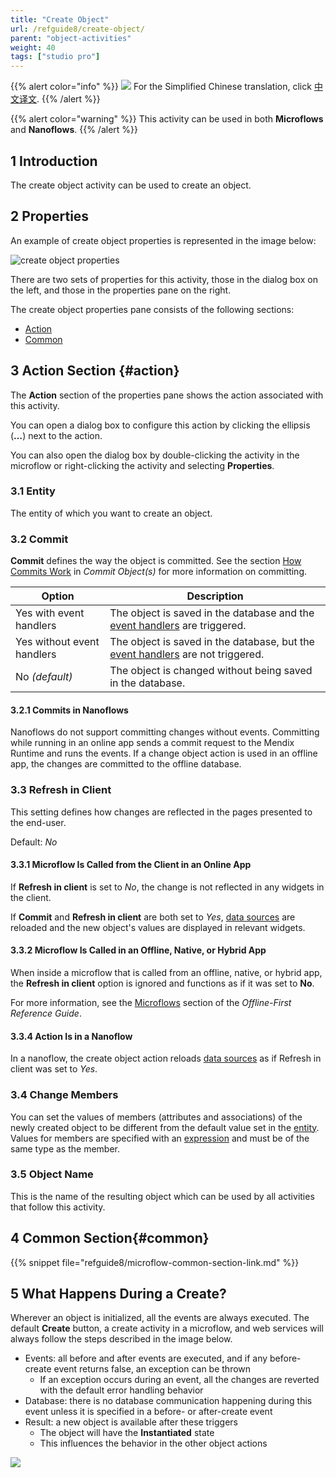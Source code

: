 ```yaml
---
title: "Create Object"
url: /refguide8/create-object/
parent: "object-activities"
weight: 40
tags: ["studio pro"]
---
```


{{% alert color="info" %}}
<img src="/attachments/china.png" style="display: inline-block; margin: 0" /> For the Simplified Chinese translation, click [中文译文](https://cdn.mendix.tencent-cloud.com/documentation/refguide8/create-object.pdf).
{{% /alert %}}

{{% alert color="warning" %}}
This activity can be used in both **Microflows** and **Nanoflows**.
{{% /alert %}}

## 1 Introduction

The create object activity can be used to create an object.

## 2 Properties

An example of create object properties is represented in the image below:

![create object properties](/attachments/refguide8/modeling/application-logic/activities/object-activities/create-object/create-properties.png)

There are two sets of properties for this activity, those in the dialog box on the left, and those in the properties pane on the right.

The create object properties pane consists of the following sections:

* [Action](#action)
* [Common](#common)

## 3 Action Section {#action}

The **Action** section of the properties pane shows the action associated with this activity.

You can open a dialog box to configure this action by clicking the ellipsis (**…**) next to the action.

You can also open the dialog box by double-clicking the activity in the microflow or right-clicking the activity and selecting **Properties**.

### 3.1 Entity

The entity of which you want to create an object.

### 3.2 Commit

**Commit** defines the way the object is committed. See the section [How Commits Work](/refguide8/committing-objects/#how-commits-work) in *Commit Object(s)* for more information on committing.

| Option | Description |
| --- | --- |
| Yes with event handlers | The object is saved in the database and the [event handlers](/refguide8/event-handlers/) are triggered. |
| Yes without event handlers | The object is saved in the database, but the [event handlers](/refguide8/event-handlers/) are not triggered. |
| No *(default)*  | The object is changed without being saved in the database. |

#### 3.2.1 Commits in Nanoflows

Nanoflows do not support committing changes without events. Committing while running in an online app sends a commit request to the Mendix Runtime and runs the events. If a change object action is used in an offline app, the changes are committed to the offline database.

### 3.3 Refresh in Client

This setting defines how changes are reflected in the pages presented to the end-user.

Default: *No*

#### 3.3.1 Microflow Is Called from the Client in an Online App

If **Refresh in client** is set to *No*, the change is not reflected in any widgets in the client.

If **Commit** and **Refresh in client** are both set to *Yes*, [data sources](/refguide8/data-sources/) are reloaded and the new object's values are displayed in relevant widgets.

#### 3.3.2  Microflow Is Called in an Offline, Native, or Hybrid App

When inside a microflow that is called from an offline, native, or hybrid app, the **Refresh in client** option is ignored and functions as if it was set to **No**.

For more information, see the [Microflows](/refguide8/offline-first/#microflows) section of the *Offline-First Reference Guide*.

#### 3.3.4  Action Is in a Nanoflow

In a nanoflow, the create object action reloads [data sources](/refguide8/data-sources/) as if Refresh in client was set to *Yes*.

### 3.4 Change Members

You can set the values of members (attributes and associations) of the newly created object to be different from the default value set in the [entity](/refguide8/entities/). Values for members are specified with an [expression](/refguide8/expressions/) and must be of the same type as the member.

### 3.5 Object Name

This is the name of the resulting object which can be used by all activities that follow this activity.

## 4 Common Section{#common}

{{% snippet file="refguide8/microflow-common-section-link.md" %}}

## 5 What Happens During a Create?

Wherever an object is initialized, all the events are always executed. The default **Create** button, a create activity in a microflow, and web services will always follow the steps described in the image below.

* Events: all before and after events are executed, and if any before-create event returns false, an exception can be thrown
	* If an exception occurs during an event, all the changes are reverted with the default error handling behavior
* Database: there is no database communication happening during this event unless it is specified in a before- or after-create event
* Result: a new object is available after these triggers
	* The object will have the **Instantiated** state
	* This influences the behavior in the other object actions

![](/attachments/refguide8/modeling/application-logic/activities/object-activities/create-object/18582173.png)
